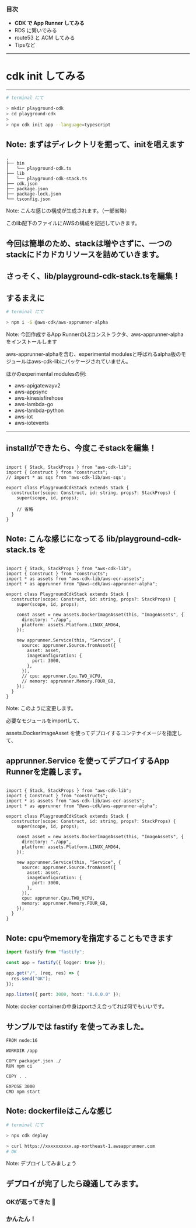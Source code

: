 ### 目次

- **CDK で App Runner してみる**
- RDS に繋いでみる
- route53 と ACM してみる
- Tipsなど
---
# cdk init してみる
---
```bash
# terminal にて

> mkdir playground-cdk
> cd playground-cdk
> 
> npx cdk init app --language=typescript
```

Note: まずはディレクトリを掘って、initを唱えます
---
```text [|5-6|6]
.
├── bin
│   └── playground-cdk.ts
├── lib
│   └── playground-cdk-stack.ts
├── cdk.json
├── package.json
├── package-lock.json
└── tsconfig.json
```

Note:
こんな感じの構成が生成されます。（一部省略）

このlib配下のファイルにAWSの構成を記述していきます。

今回は簡単のため、stackは増やさずに、一つのstackにドカドカリソースを詰めていきます。
---
さっそく、lib/playground-cdk-stack.tsを編集！
---
するまえに
---
```bash
# terminal にて

> npm i -S @aws-cdk/aws-apprunner-alpha
```
Note:
今回作成するApp RunnerのL2コンストラクタ、aws-apprunner-alpha をインストールします

aws-apprunner-alphaを含む、experimental modulesと呼ばれるalpha版のモジュールはaws-cdk-libにパッケージされていません。

ほかのexperimental modulesの例:

- aws-apigatewayv2
- aws-appsync
- aws-kinesisfirehose
- aws-lambda-go
- aws-lambda-python
- aws-iot
- aws-iotevents
---
installができたら、今度こそstackを編集！
---
<pre data-id="code-animation"><code data-line-numbers="" class="hljs" data-trim>
import { Stack, StackProps } from "aws-cdk-lib";
import { Construct } from "constructs";
// import * as sqs from 'aws-cdk-lib/aws-sqs';

export class PlaygroundCdkStack extends Stack {
  constructor(scope: Construct, id: string, props?: StackProps) {
    super(scope, id, props);

    // 省略
  }
}
</code></pre>
Note:
こんな感じになってる lib/playground-cdk-stack.ts を
---
<pre data-id="code-animation"><code data-line-numbers="|3-4|10-13|15-24" class="hljs" data-trim>
import { Stack, StackProps } from "aws-cdk-lib";
import { Construct } from "constructs";
import * as assets from "aws-cdk-lib/aws-ecr-assets";
import * as apprunner from "@aws-cdk/aws-apprunner-alpha";

export class PlaygroundCdkStack extends Stack {
  constructor(scope: Construct, id: string, props?: StackProps) {
    super(scope, id, props);

    const asset = new assets.DockerImageAsset(this, "ImageAssets", {
      directory: "./app",
      platform: assets.Platform.LINUX_AMD64,
    });

    new apprunner.Service(this, "Service", {
      source: apprunner.Source.fromAsset({
        asset: asset,
        imageConfiguration: {
          port: 3000,
        },
      }),
      // cpu: apprunner.Cpu.TWO_VCPU,
      // memory: apprunner.Memory.FOUR_GB,
    });
  }
}
</code></pre>
Note:
このように変更します。

必要なモジュールをimportして、

assets.DockerImageAsset を使ってデプロイするコンテナイメージを指定して、

apprunner.Service を使ってデプロイするApp Runnerを定義します。
---
<pre data-id="code-animation"><code data-line-numbers="15-24|22-23" class="hljs" data-trim>
import { Stack, StackProps } from "aws-cdk-lib";
import { Construct } from "constructs";
import * as assets from "aws-cdk-lib/aws-ecr-assets";
import * as apprunner from "@aws-cdk/aws-apprunner-alpha";

export class PlaygroundCdkStack extends Stack {
  constructor(scope: Construct, id: string, props?: StackProps) {
    super(scope, id, props);

    const asset = new assets.DockerImageAsset(this, "ImageAssets", {
      directory: "./app",
      platform: assets.Platform.LINUX_AMD64,
    });

    new apprunner.Service(this, "Service", {
      source: apprunner.Source.fromAsset({
        asset: asset,
        imageConfiguration: {
          port: 3000,
        },
      }),
      cpu: apprunner.Cpu.TWO_VCPU,
      memory: apprunner.Memory.FOUR_GB,
    });
  }
}
</code></pre>
Note:
cpuやmemoryを指定することもできます
---
```ts
import fastify from "fastify";

const app = fastify({ logger: true });

app.get("/", (req, res) => {
  res.send("OK");
});

app.listen({ port: 3000, host: "0.0.0.0" });
```
Note:
docker containerの中身はportさえ合ってれば何でもいいです。

サンプルでは fastify を使ってみました。
---
```docker
FROM node:16

WORKDIR /app

COPY package*.json ./
RUN npm ci

COPY . .

EXPOSE 3000
CMD npm start
```
Note:
dockerfileはこんな感じ
---
```bash
# terminal にて

> npx cdk deploy

> curl https://xxxxxxxxxx.ap-northeast-1.awsapprunner.com
# OK
```
Note:
デプロイしてみましょう

デプロイが完了したら疎通してみます。
---
### OKが返ってきた 🎉

### かんたん！

